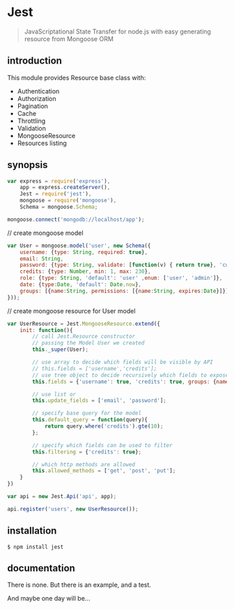 Jest
====

> JavaScriptational State Transfer for node.js with easy generating resource from Mongoose ORM

####  #

introduction
------------
This module provides Resource base class with:

- Authentication
- Authorization
- Pagination
- Cache
- Throttling
- Validation
- MongooseResource
- Resources listing

synopsis
--------
```js
var express = require('express'),
    app = express.createServer(),
    Jest = require('jest'),
    mongoose = require('mongoose'),
    Schema = mongoose.Schema;

mongoose.connect('mongodb://localhost/app');
```

// create mongoose model

```js
var User = mongoose.model('user', new Schema({
    username: {type: String, required: true},
    email: String,
    password: {type: String, validate: [function(v) { return true}, 'custom validate']},
    credits: {type: Number, min: 1, max: 230},
    role: {type: String, 'default': 'user' ,enum: ['user', 'admin']},
    date: {type:Date, 'default': Date.now},
    groups: [{name:String, permissions: [{name:String, expires:Date}]}]
}));
```

// create mongoose resource for User model

```js
var UserResource = Jest.MongooseResource.extend({
    init: function(){
        // call Jest.Resource constructor
        // passing the Model User we created
        this._super(User);

        // use array to decide which fields will be visible by API
        // this.fields = ['username','credits'];
        // use tree object to decide recursively which fields to expose
        this.fields = {'username': true, 'credits': true, groups: {name: true, permissions: {name: true} }};

        // use list or
        this.update_fields = ['email', 'password'];

        // specify base query for the model
        this.default_query = function(query){
            return query.where('credits').gte(10);
        };

        // specify which fields can be used to filter
        this.filtering = {'credits': true};

        // which http methods are allowed
        this.allowed_methods = ['get', 'post', 'put'];
    }
})

var api = new Jest.Api('api', app);

api.register('users', new UserResource());
```

installation
------------

    $ npm install jest

documentation
-------------

There is none.
But there is an example, and a test.

And maybe one day will be...
